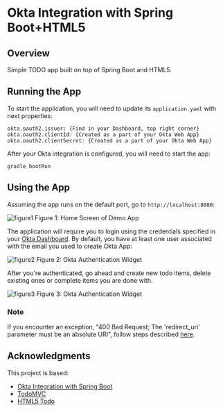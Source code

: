 # Okta Integration with Spring Boot+HTML5  

## Overview
Simple TODO app built on top of Spring Boot and HTML5.

## Running the App

To start the application, you will need to update its `application.yaml` with next properties:
 ```
okta.oauth2.issuer: {Find in your Dashboard, top right corner}
okta.oauth2.clientId: {Created as a part of your Okta Web App}
okta.oauth2.clientSecret: {Created as a part of your Okta Web App}
```

After your Okta integration is configured, you will need to start the app:

```
gradle bootRun
```

## Using the App
Assuming the app runs on the default port, go to `http://localhost:8080`:

![figure1](https://github.com/dmitryvinn/okta-springboot-htm5/blob/master/docs/assets/figure1.png "figure1")
Figure 1: Home Screen of Demo App

The application will require you to login using the credentials specified in your [Okta Dashboard](https://developer.okta.com/product/user-management/).
By default, you have at least one user associated with the email you used to create Okta App:

![figure2](https://github.com/dmitryvinn/okta-springboot-htm5/blob/master/docs/assets/figure1.png "figure1")
Figure 2: Okta Authentication Widget

After you're authenticated, go ahead and create new todo items, delete existing ones or complete items you are done with.

![figure3](https://github.com/dmitryvinn/okta-springboot-htm5/blob/master/docs/assets/figure3.png "figure1")
Figure 3: Okta Authentication Widget

### Note
If you encounter an exception, "400 Bad Request; The 'redirect_uri' parameter must be an absolute URI", follow steps described [here](https://support.okta.com/help/s/article/The-redirect-uri-parameter-must-be-an-absolute-URI).

## Acknowledgments
This project is based:
* [Okta Integration with Spring Boot](https://developer.okta.com/blog/2018/09/26/build-a-spring-boot-webapp)
* [TodoMVC](http://todomvc.com/)
* [HTML5 Todo](https://www.w3schools.com/howto/howto_js_todolist.asp)

